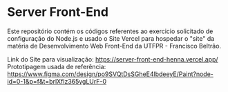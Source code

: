 # Server Front-End
Este repositório contém os códigos referentes ao exercicio solicitado de configuração do Node.js e usado o Site Vercel para hospedar o "site" da matéria de Desenvolvimento Web Front-End da UTFPR - Francisco Beltrão.

Link do Site para visualização: https://server-front-end-henna.vercel.app/
Prototipagem usada de referência: https://www.figma.com/design/po9SVQtDsSGheE4lbdeeyE/Paint?node-id=0-1&p=f&t=brlXflz365ygLUrF-0
